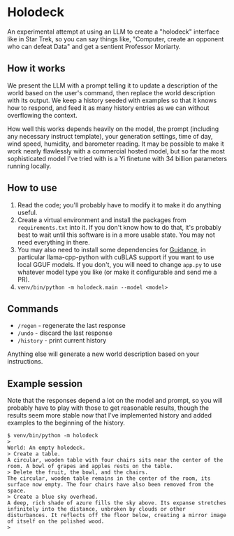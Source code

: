 # Holodeck

An experimental attempt at using an LLM to create a "holodeck"
interface like in Star Trek, so you can say things like, "Computer,
create an opponent who can defeat Data" and get a sentient Professor
Moriarty.

## How it works

We present the LLM with a prompt telling it to update a description of
the world based on the user's command, then replace the world
description with its output. We keep a history seeded with examples so
that it knows how to respond, and feed it as many history entries as
we can without overflowing the context.

How well this works depends heavily on the model, the prompt
(including any necessary instruct template), your generation settings,
time of day, wind speed, humidity, and barometer reading. It may be
possible to make it work nearly flawlessly with a commercial hosted
model, but so far the most sophisticated model I've tried with is a Yi
finetune with 34 billion parameters running locally.

## How to use

1. Read the code; you'll probably have to modify it to make it do
   anything useful.
2. Create a virtual environment and install the packages from
   `requirements.txt` into it. If you don't know how to do that,
   it's probably best to wait until this software is in a more usable
   state. You may not need everything in there.
3. You may also need to install some dependencies for
   [Guidance](https://github.com/guidance-ai/guidance), in particular
   llama-cpp-python with cuBLAS support if you want to use local GGUF
   models. If you don't, you will need to change `app.py` to use
   whatever model type you like (or make it configurable and send me a
   PR).
4. `venv/bin/python -m holodeck.main --model <model>`

## Commands

* `/regen` - regenerate the last response
* `/undo` - discard the last response
* `/history` - print current history

Anything else will generate a new world description based on your instructions.

## Example session

Note that the responses depend a lot on the model and prompt, so you
will probably have to play with those to get reasonable results,
though the results seem more stable now that I've implemented history
and added examples to the beginning of the history.

```
$ venv/bin/python -m holodeck
>
World: An empty holodeck.
> Create a table.
A circular, wooden table with four chairs sits near the center of the room. A bowl of grapes and apples rests on the table.
> Delete the fruit, the bowl, and the chairs.
The circular, wooden table remains in the center of the room, its surface now empty. The four chairs have also been removed from the space.
> Create a blue sky overhead.
A deep, rich shade of azure fills the sky above. Its expanse stretches infinitely into the distance, unbroken by clouds or other disturbances. It reflects off the floor below, creating a mirror image of itself on the polished wood.
>
```
